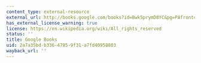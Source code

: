 ```yaml
---
content_type: external-resource
external_url: http://books.google.com/books?id=Bwk5prymD8YC&pg=PAfrontcover
has_external_license_warning: true
license: https://en.wikipedia.org/wiki/All_rights_reserved
status: ''
title: Google Books
uid: 2a7a35bd-b336-4795-9f31-a7fd40958803
wayback_url: ''
---
```

